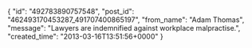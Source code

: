  {
   "id": "492783890757548",
   "post_id": "462493170453287_491707400865197",
   "from_name": "Adam Thomas",
   "message": "Lawyers are indemnified against workplace malpractise.",
   "created_time": "2013-03-16T13:51:56+0000"
 }
